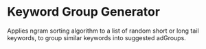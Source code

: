 # Keyword Group Generator

Applies ngram sorting algorithm to a list of random short or long tail keywords, to group similar keywords into suggested adGroups.
